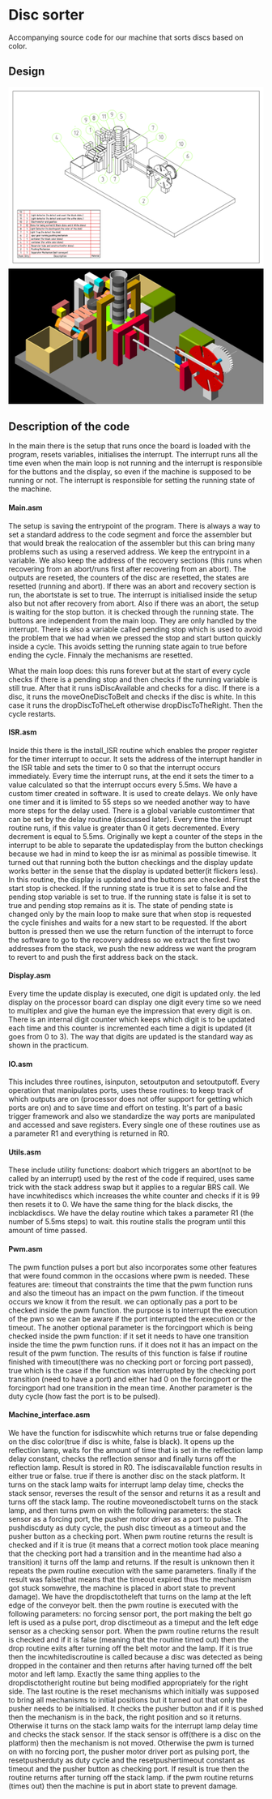 # Disc sorter
Accompanying source code for our machine that sorts discs based on color.

## Design
![Layout](img/layout.png)
![Render](img/render.png)

## Description of the code
In the main there is the setup that runs once the board is loaded with the program, resets variables, initialises the interrupt.
The interrupt runs all the time even when the main loop is not running and the interrupt is responsible for the buttons and the display, so even if the machine is supposed to be running or not.
The interrupt is responsible for setting the running state of the machine.

#### Main.asm
The setup is saving the entrypoint of the program. There is always a way to set a standard address to the code segment and force the assembler but that would break the realocation of the assembler but this can bring many problems such as using a reserved address.
We keep the entrypoint in a variable. We also keep the address of the recovery sections (this runs when recovering from an abort/runs first after recovering from an abort). The outputs are reseted, the counters of the disc are resetted, the states are resetted (running and abort).
If there was an abort and recovery section is run, the abortstate is set to true. The interrupt is initialised inside the setup also but not after recovery from abort. Also if there was an abort, the setup is waiting for the stop button. it is checked through the running state. The buttons are independent from the main loop. They are only handled by the interrupt. There is also a variable called pending stop which is used to avoid the problem that we had when we pressed the stop and start button quickly inside a cycle. This avoids setting the running state again to true before ending the cycle. Finnaly the mechanisms are resetted.

What the main loop does: this runs forever but at the start of every cycle checks if there is a pending stop and then checks if the running variable is still true. After that it runs isDiscAvailable and checks for a disc. If there is a disc, it runs the moveOneDiscToBelt and checks if the disc is white. In this case it runs the dropDiscToTheLeft otherwise dropDiscToTheRight. Then the cycle restarts.

#### ISR.asm
Inside this there is the install_ISR routine which enables the proper register for the timer interrupt to occur. It sets the address of the interrupt handler in the ISR table and sets the timer to 0 so that the interrupt occurs immediately. Every time the interrupt runs, at the end it sets the timer to a value calculated so that the interrupt occurs every 5.5ms. We have a custom timer created in software. It is used to create delays. We only have one timer and it is limited to 55 steps so we needed another way to have more steps for the delay used. There is a global variable customtimer that can be set by the delay routine (discussed later). Every time the interrupt routine runs, if this value is greater than 0 it gets decremented. Every decrement is equal to 5.5ms. Originally we kept a counter of the steps in the interrupt to be able to separate the updatedisplay from the button checkings because we had in mind to keep the isr as minimal as possible timewise. It turned out that running both the button checkings and the display update works better in the sense that the display is updated better(it flickers less). In this routine, the display is updated and the buttons are checked. First the start stop is checked. If the running state is true it is set to false and the pending stop variable is set to true. If the running state is false it is set to true and pending stop remains as it is. The state of pending state is changed only by the main loop to make sure that when stop is requested the cycle finishes and waits for a new start to be requested. If the abort button is pressed then we use the return function of the interrupt to force the software to go to the recovery address so we extract the first two addresses from the stack, we push the new address we want the program to revert to and push the first address back on the stack.

#### Display.asm
Every time the update display is executed, one digit is updated only. the led display on the processor board can display one digit every time so we need to multiplex and give the human eye the impression that every digit is on. There is an internal digit counter which keeps which digit is to be updated each time and this counter is incremented each time a digit is updated (it goes from 0 to 3). The way that digits are updated is the standard way as shown in the practicum.

#### IO.asm
This includes three routines, isinputon, setoutputon and setoutputoff. Every operation that manipulates ports, uses these routines: to keep track of which outputs are on (processor does not offer support for getting which ports are on) and to save time and effort on testing. It's part of a basic trigger framework and also we standardize the way ports are manipulated and accessed and save registers. Every single one of these routines use as a parameter R1 and everything is returned in R0.

#### Utils.asm
These include utility functions: doabort which triggers an abort(not to be called by an interrupt) used by the rest of the code if required, uses same trick with the stack address swap but it applies to a regular BRS call. We have incwhitediscs which increases the white counter and checks if it is 99 then resets it to 0. We have the same thing for the black discks, the incblackdiscs. We have the delay routine which takes a parameter R1 (the number of 5.5ms steps) to wait. this routine stalls the program until this amount of time passed.

#### Pwm.asm
The pwm function pulses a port but also incorporates some other features that were found common in the occasions where pwm is needed. These features are: timeout that constraints the time that the pwm function runs and also the timeout has an impact on the pwm function. if the timeout occurs we know it from the result. we can optionally pas a port to be checked inside the pwm function. the purpose is to interrupt the execution of the pwn so we can be aware if the port interrupted the execution or the timeout. The another optional parameter is the forcingport which is being checked inside the pwm function: if it set it needs to have one transition inside the time the pwm function runs. if it does not it has an impact on the result of the pwm function. The results of this function is false if routine finished with timeout(there was no checking port or forcing port passed), true which is the case if the function was interrupted by the checking port transition (need to have a port) and either had 0 on the forcingport or the forcingport had one transition in the mean time. Another parameter is the duty cycle (how fast the port is to be pulsed).

#### Machine_interface.asm
We have the function for isdiscwhite which returns true or false depending on the disc color(true if disc is white, false is black). It opens up the reflection lamp, waits for the amount of time that is set in the reflection lamp delay constant, checks the reflection sensor and finally turns off the reflection lamp. Result is stored in R0.
The isdiscavailable function results in either true or false. true if there is another disc on the stack platform. It turns on the stack lamp waits for interrupt lamp delay time, checks the stack sensor, reverses the result of the sensor and returns it as a result and turns off the stack lamp. The routine moveonedisctobelt turns on the stack lamp, and then turns pwm on with the following parameters: the stack sensor as a forcing port, the pusher motor driver as a port to pulse. The pushdiscduty as duty cycle, the push disc timeout as a timeout and the pusher button as a checking port. When pwm routine returns the result is checked and if it is true (it means that a correct motion took place meaning that the checking port had a transition and in the meantime had also a transition) it turns off the lamp and returns. If the result is unknown then it repeats the pwm routine execution with the same parameters. finally if the result was false(that means that the timeout expired thus the mechanism got stuck somwehre, the machine is placed in abort state to prevent damage). We have the dropdisctotheleft that turns on the lamp at the left edge of the conveyor belt. then the pwm routine is executed with the following parameters: no forcing sensor port, the port making the belt go left is used as a pulse port, drop disctimeout as a timeput and the left edge sensor as a checking sensor port. When the pwm routine returns the result is checked and if it is false (meaning that the routine timed out) then the drop routine exits after turning off the belt motor and the lamp. If it is true then the incwhitediscroutine is called because a disc was detected as being dropped in the container and then returns after having turned off the belt motor and left lamp. Exactly the same thing applies to the dropdisctotheright routine but being modified appropriately for the right side. The last routine is the reset mechanisms which initially was supposed to bring all mechanisms to initial positions but it turned out that only the pusher needs to be initialised. It checks the pusher button and if it is pushed then the mechanism is in the back, the right position and so it returns. Otherwise it turns on the stack lamp waits for the interrupt lamp delay time and checks the stack sensor. If the stack sensor is off(there is a disc on the platform) then the mechanism is not moved. Otherwise the pwm is turned on with no forcing port, the pusher motor driver port as pulsing port, the resetpusherduty as duty cycle and the resetpushertimeout constant as timeout and the pusher button as checking port. If result is true then the routine returns after turning off the stack lamp. if the pwm routine returns (times out) then the machine is put in abort state to prevent damage.
 
